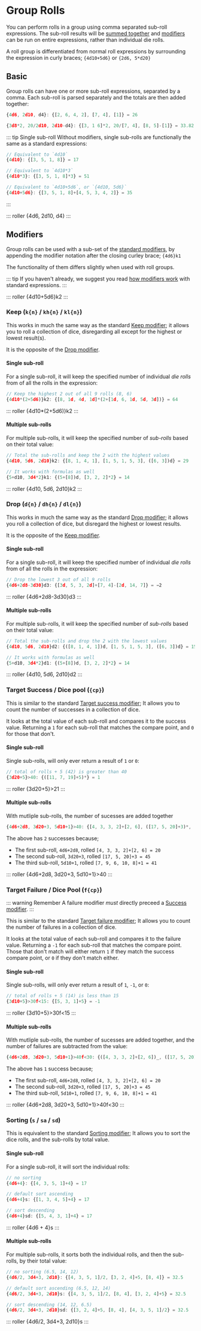 # Group Rolls <Badge text="New" vertical="middle"/>

You can perform rolls in a group using comma separated sub-roll expressions. The sub-roll results will be [summed together](#basic) and [modifiers](#modifiers) can be run on entire expressions, rather than individual die rolls.

A roll group is differentiated from normal roll expressions by surrounding the expression in curly braces; `{4d10+5d6}` or `{2d6, 5*d20}`


## Basic

Group rolls can have one or more sub-roll expressions, separated by a comma.
Each sub-roll is parsed separately and the totals are then added together:

```javascript {1,3}
{4d6, 2d10, d4}: {[2, 6, 4, 2], [7, 4], [1]} = 26

{3d8*2, 20/2d10, 2d10-d4}: {[3, 1 6]*2, 20/[7, 4], [8, 5]-[1]} = 33.82
```

::: tip Single sub-roll
Without modifiers, single sub-rolls are functionally the same as a standard expressions:

```javascript {2,5,8}
// Equivalent to `4d10`
{4d10}: {[3, 5, 1, 8]} = 17

// Equivalent to `4d10*3`
{4d10*3}: {[3, 5, 1, 8]*3} = 51

// Equivalent to `4d10+5d6`, or `{4d10, 5d6}`
{4d10+5d6}: {[3, 5, 1, 8]+[4, 5, 3, 4, 2]} = 35
```
:::

::: roller {4d6, 2d10, d4} :::


## Modifiers

Group rolls can be used with a sub-set of the [standard modifiers](./modifiers.md), by appending the modifier notation after the closing curley brace; `{4d6}k1`

The functionality of them differs slightly when used with roll groups.

::: tip
If you haven't already, we suggest you read [how modifiers work](./modifiers.md) with standard expressions.
:::

::: roller {4d10+5d6}k2 :::


### Keep (`k{n}` / `kh{n}` / `kl{n}`)

This works in much the same way as the standard [Keep modifier](./modifiers.md#keep-kn-khn-kln); it allows you to roll a collection of dice, disregarding all except for the highest or lowest result(s).

It is the opposite of the [Drop modifier](#drop-dn-dhn-dln).


#### Single sub-roll

For a single sub-roll, it will keep the specified number of individual _die rolls_ from of all the rolls in the expression:

```javascript {2}
// Keep the highest 2 out of all 9 rolls (8, 6)
{4d10*(2+5d6)}k2: {[8, 1d, 4d, 1d]*(2+[1d, 6, 1d, 5d, 3d])} = 64
```

::: roller {4d10*(2+5d6)}k2 :::


#### Multiple sub-rolls

For multiple sub-rolls, it will keep the specified number of _sub-rolls_ based on their total value:

```javascript {2,5}
// Total the sub-rolls and keep the 2 with the highest values
{4d10, 5d6, 2d10}k2: {[8, 1, 4, 1], [1, 5, 1, 5, 3], ([6, 3])d} = 29

// It works with formulas as well
{5+d10, 3d4*2}k1: {(5+[8])d, [3, 2, 2]*2} = 14
```

::: roller {4d10, 5d6, 2d10}k2 :::


### Drop (`d{n}` / `dh{n}` / `dl{n}`)

This works in much the same way as the standard [Drop modifier](./modifiers.md#drop-dn-dhn-dln); it allows you roll a collection of dice, but disregard the highest or lowest results.

It is the opposite of the [Keep modifier](#keep-kn-khn-kln).


#### Single sub-roll

For a single sub-roll, it will keep the specified number of individual _die rolls_ from of all the rolls in the expression:

```javascript {2}
// Drop the lowest 3 out of all 9 rolls
{4d6+2d8-3d30}d3: {[3d, 5, 3, 2d]+[7, 4]-[2d, 14, 7]} = −2
```

::: roller {4d6+2d8-3d30}d3 :::


#### Multiple sub-rolls

For multiple sub-rolls, it will keep the specified number of _sub-rolls_ based on their total value:

```javascript {2,5}
// Total the sub-rolls and drop the 2 with the lowest values
{4d10, 5d6, 2d10}d2: {([8, 1, 4, 1])d, [1, 5, 1, 5, 3], ([6, 3])d} = 15

// It works with formulas as well
{5+d10, 3d4*2}d1: {(5+[8])d, [3, 2, 2]*2} = 14
```

::: roller {4d10, 5d6, 2d10}d2 :::


### Target Success / Dice pool (`{cp}`)

This is similar to the standard [Target success modifier](./modifiers.md#target-success-dice-pool-cp); It allows you to count the number of successes in a collection of dice.

It looks at the total value of each sub-roll and compares it to the success value. Returning a `1` for each sub-roll that matches the compare point, and `0` for those that don't.


#### Single sub-roll

Single sub-rolls, will only ever return a result of `1` or `0`:

```javascript {2}
// total of rolls + 5 (42) is greater than 40
{3d20+5}>40: {([11, 7, 19]+5)*} = 1
```

::: roller {3d20+5}>21 :::


#### Multiple sub-rolls

With mutliple sub-rolls, the number of sucesses are added together

```javascript
{4d6+2d8, 3d20+3, 5d10+1}>40: {[4, 3, 3, 2]+[2, 6], ([17, 5, 20]+3)*, ([7, 9, 6, 10, 8]+1)*} = 2
```

The above has `2` successes because;
* The first sub-roll, `4d6+2d8`, rolled `[4, 3, 3, 2]+[2, 6] = 20` <Badge type="warning" text="Not success" vertical="middle"/>
* The second sub-roll, `3d20+3`, rolled `[17, 5, 20]+3 = 45` <Badge text="Success" vertical="middle"/>
* The third sub-roll, `5d10+1`, rolled `[7, 9, 6, 10, 8]+1 = 41` <Badge text="Success" vertical="middle"/>

::: roller {4d6+2d8, 3d20+3, 5d10+1}>40 :::


### Target Failure / Dice Pool (`f{cp}`)

::: warning Remember
A failure modifier _must_ directly preceed a [Success modifier](#target-success-dice-pool-cp).
:::

This is similar to the standard [Target failure modifier](./modifiers.md#target-failure-dice-pool-f-cp); It allows you to count the number of failures in a collection of dice.

It looks at the total value of each sub-roll and compares it to the failure value. Returning a `-1` for each sub-roll that matches the compare point.
Those that don't match will either return `1` if they match the success compare point, or `0` if they don't match either.


#### Single sub-roll

Single sub-rolls, will only ever return a result of `1`, `-1`, or `0`:

```javascript {2}
// total of rolls + 5 (14) is less than 15
{3d10+5}>30f<15: {[5, 3, 1]+5} = -1
```

::: roller {3d10+5}>30f<15 :::


#### Multiple sub-rolls

With mutliple sub-rolls, the number of sucesses are added together, and the number of failures are subtracted from the value:

```javascript
{4d6+2d8, 3d20+3, 5d10+1}>40f<30: {([4, 3, 3, 2]+[2, 6])_, ([17, 5, 20]+3)*, ([7, 9, 6, 10, 8]+1)*} = 1
```

The above has `1` success because;
* The first sub-roll, `4d6+2d8`, rolled `[4, 3, 3, 2]+[2, 6] = 20` <Badge type="danger" text="Failure" vertical="middle"/>
* The second sub-roll, `3d20+3`, rolled `[17, 5, 20]+3 = 45` <Badge text="Success" vertical="middle"/>
* The third sub-roll, `5d10+1`, rolled `[7, 9, 6, 10, 8]+1 = 41` <Badge text="Success" vertical="middle"/>

::: roller {4d6+2d8, 3d20+3, 5d10+1}>40f<30 :::


### Sorting (`s` / `sa` / `sd`)

This is equivalent to the standard [Sorting modifier](./modifiers.md#sorting-s-sa-sd); It allows you to sort the dice rolls, and the sub-rolls by total value.


#### Single sub-roll

For a single sub-roll, it will sort the individual rolls:

```javascript {2,5,8}
// no sorting
{4d6+4}: {[4, 3, 5, 1]+4} = 17

// default sort ascending
{4d6+4}s: {[1, 3, 4, 5]+4} = 17

// sort descending
{4d6+4}sd: {[5, 4, 3, 1]+4} = 17
```

::: roller {4d6 + 4}s :::


#### Multiple sub-rolls

For multiple sub-rolls, it sorts both the individual rolls, and then the sub-rolls, by their total value:

```javascript {2,5,8}
// no sorting (6.5, 14, 12)
{4d6/2, 3d4+3, 2d10}: {[4, 3, 5, 1]/2, [3, 2, 4]+5, [8, 4]} = 32.5

// default sort ascending (6.5, 12, 14)
{4d6/2, 3d4+3, 2d10}s: {[4, 3, 5, 1]/2, [8, 4], [3, 2, 4]+5} = 32.5

// sort descending (14, 12, 6.5)
{4d6/2, 3d4+3, 2d10}sd: {[3, 2, 4]+5, [8, 4], [4, 3, 5, 1]/2} = 32.5
```

::: roller {4d6/2, 3d4+3, 2d10}s :::
